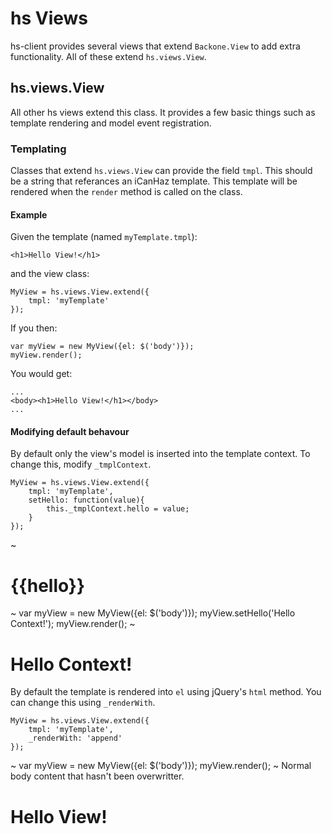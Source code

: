 # hs Views

hs-client provides several views that extend `Backone.View` to add extra functionality. All of these extend `hs.views.View`.

## hs.views.View

All other hs views extend this class. It provides a few basic things such as template rendering and model event registration.

### Templating

Classes that extend `hs.views.View` can provide the field `tmpl`. This should be a string that referances an iCanHaz template. This template will be rendered when the `render` method is called on the class.

#### Example

Given the template (named `myTemplate.tmpl`):

    <h1>Hello View!</h1>

and the view class:

    MyView = hs.views.View.extend({
        tmpl: 'myTemplate'
    });

If you then:

    var myView = new MyView({el: $('body')});
    myView.render();

You would get:

    ...
    <body><h1>Hello View!</h1></body>
    ...

#### Modifying default behavour

By default only the view's model is inserted into the template context. To change this, modify `_tmplContext`.

    MyView = hs.views.View.extend({
        tmpl: 'myTemplate',
        setHello: function(value){
            this._tmplContext.hello = value;
        }
    });
~
    <h1>{{hello}}</h1>
~
    var myView = new MyView({el: $('body')});
    myView.setHello('Hello Context!');
    myView.render();
~
    <body><h1>Hello Context!</h1></body>

By default the template is rendered into `el` using jQuery's `html` method. You can change this using `_renderWith`.

    MyView = hs.views.View.extend({
        tmpl: 'myTemplate',
        _renderWith: 'append'
    });
~
    var myView = new MyView({el: $('body')});
    myView.render();
~
    <body>
        Normal body content that hasn't been overwritter.
        <h1>Hello View!</h1>
    </body>